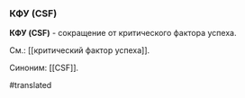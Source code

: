 ### КФУ (CSF)

**КФУ (CSF)** - сокращение от критического фактора успеха.

См.: [[критический фактор успеха]].

Синоним: [[CSF]].

#translated
